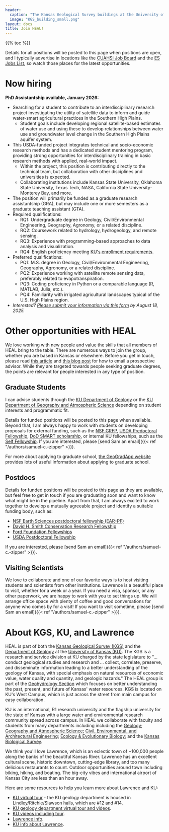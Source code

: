 ```yaml
---
header: 
  caption: "The Kansas Geological Survey buildings at the University of Kansas. Photo: KGS"
  image: "KGS_building_small.png"
layout: docs
title: Join HEAL!
---
```


{{% toc %}}

Details for all positions will be posted to this page when positions are open, and I typically advertise in locations like the [CUAHSI Job Board](https://www.cuahsi.org/job-board) and the [ES Jobs List](https://mailman.ucar.edu/mailman/listinfo/es_jobs_net), so watch those places for the latest opportunities.

# Now hiring

**PhD Assistantship available, January 2026:** 

 - Searching for a student to contribute to an interdisciplinary research project investigating the utility of satellite data to inform and guide water-smart agricultural practices in the Southern High Plains. 
	- Student goals include developing regional satellite-based estimates of water use and using these to develop relationships between water use and groundwater level change in the Southern High Plains aquifer system.
 - This USDA-funded project integrates technical and socio-economic research methods and has a dedicated student mentoring program, providing strong opportunities for interdisciplinary training in basic research methods with applied, real-world impact. 
	- Within the project, this position is contributing directly to the technical team, but collaboration with other disciplines and universities is expected. 
	- Collaborating institutions include Kansas State University, Oklahoma State University, Texas Tech, NASA, California State University-Monterey Bay, and more. 
 - The position will primarily be funded as a graduate research assistantship (GRA), but may include one or more semesters as a graduate teaching assistant (GTA).
 - Required qualifications:
	- RQ1: Undergraduate degree in Geology, Civil/Environmental Engineering, Geography, Agronomy, or a related discipline.
	- RQ2: Coursework related to hydrology, hydrogeology, and remote sensing.
	- RQ3: Experience with programming-based approaches to data analysis and visualization.
	- RQ4: English proficiency meeting [KU's enrollment requirements](https://gradapply.ku.edu/english-requirements).
 - Preferred qualifications:
	- PQ1: M.S. degree in Geology, Civil/Environmental Engineering, Geography, Agronomy, or a related discipline.
	- PQ2: Experience working with satellite remote sensing data, preferably related to evapotranspiration.
	- PQ3: Coding proficiency in Python or a comparable language (R, MATLAB, Julia, etc.).
	- PQ4: Familiarity with irrigated agricultural landscapes typical of the U.S. High Plains region.
 - *Interested? [Please submit your information via this form](https://forms.office.com/r/gvAXPSQTzw) by August 18, 2025.*


# Other opportunities with HEAL

We love working with new people and value the skills that all members of HEAL bring to the table. There are numerous ways to join the group, whether you are based in Kansas or elsewhere. Before you get in touch, please read [this article](https://www.sciencemag.org/careers/2015/05/dear-dr-neufeld) and [this blog post](https://contemplativemammoth.com/2013/04/08/so-you-want-to-go-to-grad-school-nail-the-inquiry-email/) for how to email a prospective advisor. While they are targeted towards people seeking graduate degrees, the points are relevant for people interested in any type of position.

## Graduate Students
I can advise students through the [KU Department of Geology](https://geo.ku.edu/) or the [KU Department of Geography and Atmospheric Science](https://geog.ku.edu/) depending on student interests and programmatic fit. 

Details for funded positions will be posted to this page when available. Beyond that, I am always happy to work with students on developing proposals for external funding, such as the [NSF GRFP](http://www.nsfgrfp.org/), [USDA Predoctoral Fellowship](https://nifa.usda.gov/funding-opportunity/agriculture-and-food-research-initiative-education-workforce-development), [DoD SMART scholarship](https://www.smartscholarship.org/smart), or internal KU fellowships, such as the [Self Fellowship](https://selfgraduate.ku.edu). If you are interested, please [send Sam an email]({{< ref "/authors/samuel-c.-zipper" >}}).

For more about applying to graduate school, [the GeoGradApp website](https://geogradapp.com/) provides lots of useful information about applying to graduate school.

## Postdocs
Details for funded positions will be posted to this page as they are available, but feel free to get in touch if you are graduating soon and want to know what might be in the pipeline. Apart from that, I am always excited to work together to develop a mutually agreeable project and identify a suitable funding body, such as:
 - [NSF Earth Sciences postdoctoral fellowship (EAR-PF)](https://www.nsf.gov/funding/pgm_summ.jsp?pims_id=503144)
 - [David H. Smith Conservation Research Fellowship](https://conbio.org/mini-sites/smith-fellows) 
 - [Ford Foundation Fellowships](https://sites.nationalacademies.org/PGA/FordFellowships/index.htm)
 - [USDA Postdoctoral Fellowship](https://nifa.usda.gov/funding-opportunity/agriculture-and-food-research-initiative-education-workforce-development)

If you are interested, please [send Sam an email]({{< ref "/authors/samuel-c.-zipper" >}}).

## Visiting Scientists
We love to collaborate and one of our favorite ways is to host visiting students and scientists from other institutions. Lawrence is a beautiful place to visit, whether for a week or a year. If you need a visa, sponsor, or any other paperwork, we are happy to work with you to set things up. We will arrange office space with plenty of coffee and good conversations for anyone who comes by for a visit! If you want to visit sometime, please [send Sam an email]({{< ref "/authors/samuel-c.-zipper" >}}). 

# About KGS, KU, and Lawrence 
HEAL is part of both the [Kansas Geological Survey (KGS)](http://www.kgs.ku.edu/) and the [Department of Geology](https://geo.ku.edu/) at the [University of Kansas (KU)](https://www.ku.edu/). The KGS is a research and service division at KU charged by the state legislature to "... conduct geological studies and research and ... collect, correlate, preserve, and disseminate information leading to a better understanding of the geology of Kansas, with special emphasis on natural resources of economic value, water quality and quantity, and geologic hazards." The HEAL group is part of the [Geohydrology Section](http://www.kgs.ku.edu/Hydro/hydroIndex.html) which focuses on better understanding the past, present, and future of Kansas' water resources. KGS is located on KU's West Campus, which is just across the street from main campus for easy collaboration.

KU is an international, R1 research university and the flagship university for the state of Kansas with a large water and environmental research community spread across campus. In HEAL we collaborate with faculty and students from many departments including including the [Geology](https://geo.ku.edu/); [Geography and Atmospheric Science](https://geog.ku.edu/); [Civil, Environmental, and Architectural Engineering](https://ceae.ku.edu/); [ Ecology & Evolutionary Biology](https://eeb.ku.edu/); and the [Kansas Biological Survey](http://biosurvey.ku.edu/).

We think you'll love Lawrence, which is an eclectic town of ~100,000 people along the banks of the beautiful Kansas River. Lawrence has an excellent cultural scene, historic downtown, cutting-edge library, and too many delicious restaurants to count. Outdoor opportunities around town including biking, hiking, and boating. The big-city vibes and international airport of Kansas City are less than an hour away.

Here are some resources to help you learn more about Lawrence and KU:
 - [KU virtual tour](http://ku.maps.arcgis.com/apps/MapTour/index.html?appid=95c6bb4d6707414787773dbe687fae47) - the KU geology department is housed in Lindley/Ritchie/Slawson halls, which are #12 and #14.
 - [KU geology department virtual tour and videos](https://geo.ku.edu/virtual-tour).
 - [KU videos including tour](https://www.youtube.com/playlist?list=PLt5CYCjV3zLt0aNhs45_KTL5k6xrKYzVb).
 - [Lawrence info](https://unmistakablylawrence.com/).
 - [KU info about Lawrence](https://ku.edu/about-lawrence).